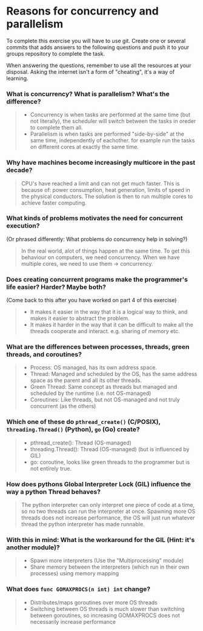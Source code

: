 # Reasons for concurrency and parallelism


To complete this exercise you will have to use git. Create one or several commits that adds answers to the following questions and push it to your groups repository to complete the task.

When answering the questions, remember to use all the resources at your disposal. Asking the internet isn't a form of "cheating", it's a way of learning.

 ### What is concurrency? What is parallelism? What's the difference?
 > - Concurrency is when tasks are performed at the same time (but not literally), the scheduler will switch between the tasks in oreder to complete them all.
 > - Parallelism is when tasks are performed "side-by-side" at the same time, independently of eachother. for example run the tasks on different cores at exactly the same time.
 
 ### Why have machines become increasingly multicore in the past decade?
 > CPU's have reached a limit and can not get much faster. This is because of: power consumption, heat generation, limits of speed in the physical conductors.
 The solution is then to run multiple cores to achieve faster computing.

 ### What kinds of problems motivates the need for concurrent execution?
 (Or phrased differently: What problems do concurrency help in solving?)
 > In the real world, alot of things happen at the same time. To get this behaviour on computers, we need concurrency.
 When we have multiple cores, we need to use them -> concurrency.
 
 ### Does creating concurrent programs make the programmer's life easier? Harder? Maybe both?
 (Come back to this after you have worked on part 4 of this exercise)
 > - It makes it easier in the way that it is a logical way to think, and makes it easier to abstract the problem.
 > - It makes it harder in the way that it can be difficult to make all the threads cooperate and interact. e.g. sharing of memory etc.
 
 ### What are the differences between processes, threads, green threads, and coroutines?
 > - Process: OS managed, has its own address space.
 > - Thread: Managed and scheduled by the OS, has the same address space as the parent and all its other threads.
 > - Green Thread: Same concept as threads but managed and scheduled by the runtime (i.e. not OS-managed)
 > - Coroutines: Like threads, but not OS-managed and not truly concurrent (as the others)
 
 ### Which one of these do `pthread_create()` (C/POSIX), `threading.Thread()` (Python), `go` (Go) create?
 > - pthread_create(): Thread (OS-managed)
 > - threading.Thread(): Thread (OS-managed) (but is influenced by GIL)
 > - go: coroutine, looks like green threads to the programmer but is not entirely true.

 ### How does pythons Global Interpreter Lock (GIL) influence the way a python Thread behaves?
 > The python interpreter can only interpret one piece of code at a time, so no two threads can run the interpreter at once. Spawning more OS threads does not increase performance, the OS will just run whatever thread the python interpreter has made runnable.
 
 ### With this in mind: What is the workaround for the GIL (Hint: it's another module)?
 > - Spawn more interpreters (Use the "Multiprocessing" module)
 > - Share memory between the interpreters (which run in their own processes) using memory mapping
 
 ### What does `func GOMAXPROCS(n int) int` change? 
 > - Distributes/maps goroutines over more OS threads
 > - Switching between OS threads is much slower than switching between goroutines, so increasing GOMAXPROCS does not necessarily increase performance